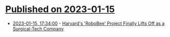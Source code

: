 # [Published on 2023-01-15](index.md)

* [2023-01-15, 17:34:00](https://science.slashdot.org/story/23/01/15/007214/harvards-robobee-project-finally-lifts-off-as-a-surgical-tech-company?utm_source=rss1.0mainlinkanon&utm_medium=feed) - [Harvard's 'RoboBee' Project Finally Lifts Off as a Surgical-Tech Company](https://science.slashdot.org/story/23/01/15/007214/harvards-robobee-project-finally-lifts-off-as-a-surgical-tech-company?utm_source=rss1.0mainlinkanon&utm_medium=feed)
